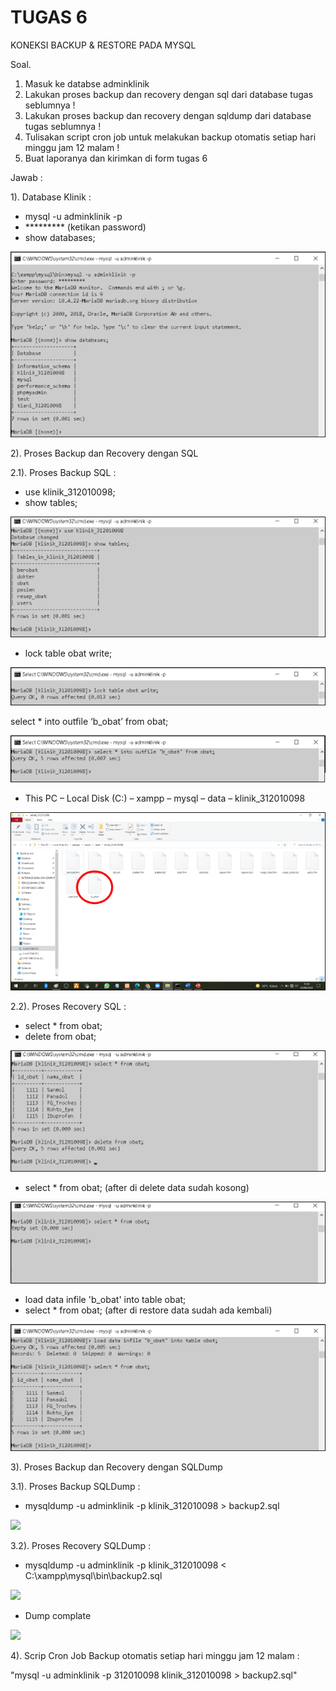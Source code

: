 # TUGAS 6

KONEKSI BACKUP & RESTORE PADA MYSQL

Soal.
1.	Masuk ke databse adminklinik
2.	Lakukan proses backup dan recovery dengan sql dari database tugas seblumnya !
3.	Lakukan proses backup dan recovery dengan sqldump dari database tugas seblumnya !
4.	Tulisakan script cron job untuk melakukan backup otomatis setiap hari minggu jam 12 malam ! 
5.	Buat laporanya dan kirimkan di form tugas 6

Jawab : 


1). Database Klinik :

-	mysql -u adminklinik -p
-	********* (ketikan password)
-	show databases;

<img src="masuk.png" img>
            
2). Proses Backup dan Recovery dengan SQL

2.1). Proses Backup SQL : 

-	use klinik_312010098;
-	show tables;

<img src="tables.png" img>

-	lock table obat write;

<img src="lock.png" img>

select * into outfile ‘b_obat’ from obat;

<img src="into.png" img>

-	This PC – Local Disk (C:) – xampp – mysql – data – klinik_312010098

<img src="PC.png" img>


2.2). Proses Recovery SQL :

-	select * from obat;
-	delete from obat;

<img src="delete.png" img>

-	select * from obat; (after di delete data sudah kosong)

<img src="cek.png" img>

-	load data infile 'b_obat' into table obat;
-	select * from obat; (after di restore data sudah ada kembali)

<img src="after.png" img>

3). Proses Backup dan Recovery dengan SQLDump

3.1). Proses Backup SQLDump :
-	mysqldump -u adminklinik -p klinik_312010098 > backup2.sql
<img src="d1" img>

3.2). Proses Recovery SQLDump :
-	mysqldump -u adminklinik -p klinik_312010098 < C:\xampp\mysql\bin\backup2.sql
<img src="d2" img>

-	Dump complate 

<img src="d3" img>

4). Scrip Cron Job Backup otomatis setiap hari minggu jam 12 malam :

"mysql -u adminklinik -p 312010098 klinik_312010098 > backup2.sql"
